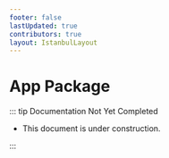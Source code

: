 ```yaml
---
footer: false
lastUpdated: true
contributors: true
layout: IstanbulLayout
---
```


# App Package

::: tip Documentation Not Yet Completed

- This document is under construction.

:::